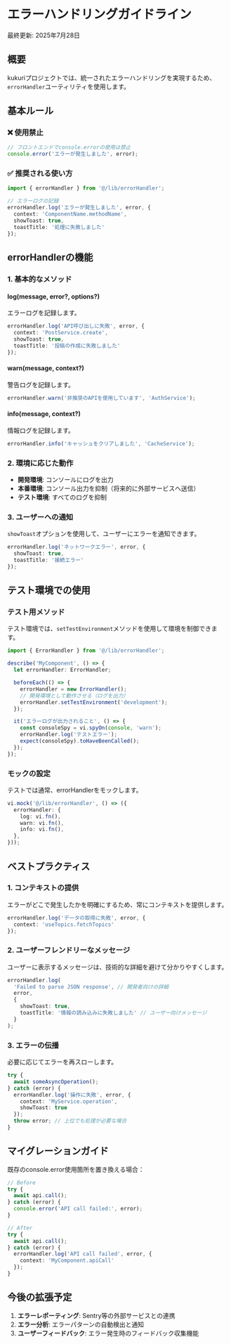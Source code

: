 # エラーハンドリングガイドライン

最終更新: 2025年7月28日

## 概要

kukuriプロジェクトでは、統一されたエラーハンドリングを実現するため、`errorHandler`ユーティリティを使用します。

## 基本ルール

### ❌ 使用禁止
```typescript
// フロントエンドでconsole.errorの使用は禁止
console.error('エラーが発生しました', error);
```

### ✅ 推奨される使い方
```typescript
import { errorHandler } from '@/lib/errorHandler';

// エラーログの記録
errorHandler.log('エラーが発生しました', error, {
  context: 'ComponentName.methodName',
  showToast: true,
  toastTitle: '処理に失敗しました'
});
```

## errorHandlerの機能

### 1. 基本的なメソッド

#### log(message, error?, options?)
エラーログを記録します。

```typescript
errorHandler.log('API呼び出しに失敗', error, {
  context: 'PostService.create',
  showToast: true,
  toastTitle: '投稿の作成に失敗しました'
});
```

#### warn(message, context?)
警告ログを記録します。

```typescript
errorHandler.warn('非推奨のAPIを使用しています', 'AuthService');
```

#### info(message, context?)
情報ログを記録します。

```typescript
errorHandler.info('キャッシュをクリアしました', 'CacheService');
```

### 2. 環境に応じた動作

- **開発環境**: コンソールにログを出力
- **本番環境**: コンソール出力を抑制（将来的に外部サービスへ送信）
- **テスト環境**: すべてのログを抑制

### 3. ユーザーへの通知

`showToast`オプションを使用して、ユーザーにエラーを通知できます。

```typescript
errorHandler.log('ネットワークエラー', error, {
  showToast: true,
  toastTitle: '接続エラー'
});
```

## テスト環境での使用

### テスト用メソッド

テスト環境では、`setTestEnvironment`メソッドを使用して環境を制御できます。

```typescript
import { ErrorHandler } from '@/lib/errorHandler';

describe('MyComponent', () => {
  let errorHandler: ErrorHandler;

  beforeEach(() => {
    errorHandler = new ErrorHandler();
    // 開発環境として動作させる（ログを出力）
    errorHandler.setTestEnvironment('development');
  });

  it('エラーログが出力されること', () => {
    const consoleSpy = vi.spyOn(console, 'warn');
    errorHandler.log('テストエラー');
    expect(consoleSpy).toHaveBeenCalled();
  });
});
```

### モックの設定

テストでは通常、errorHandlerをモックします。

```typescript
vi.mock('@/lib/errorHandler', () => ({
  errorHandler: {
    log: vi.fn(),
    warn: vi.fn(),
    info: vi.fn(),
  },
}));
```

## ベストプラクティス

### 1. コンテキストの提供

エラーがどこで発生したかを明確にするため、常にコンテキストを提供します。

```typescript
errorHandler.log('データの取得に失敗', error, {
  context: 'useTopics.fetchTopics'
});
```

### 2. ユーザーフレンドリーなメッセージ

ユーザーに表示するメッセージは、技術的な詳細を避けて分かりやすくします。

```typescript
errorHandler.log(
  'Failed to parse JSON response', // 開発者向けの詳細
  error,
  {
    showToast: true,
    toastTitle: '情報の読み込みに失敗しました' // ユーザー向けメッセージ
  }
);
```

### 3. エラーの伝播

必要に応じてエラーを再スローします。

```typescript
try {
  await someAsyncOperation();
} catch (error) {
  errorHandler.log('操作に失敗', error, {
    context: 'MyService.operation',
    showToast: true
  });
  throw error; // 上位でも処理が必要な場合
}
```

## マイグレーションガイド

既存のconsole.error使用箇所を置き換える場合：

```typescript
// Before
try {
  await api.call();
} catch (error) {
  console.error('API call failed:', error);
}

// After
try {
  await api.call();
} catch (error) {
  errorHandler.log('API call failed', error, {
    context: 'MyComponent.apiCall'
  });
}
```

## 今後の拡張予定

1. **エラーレポーティング**: Sentry等の外部サービスとの連携
2. **エラー分析**: エラーパターンの自動検出と通知
3. **ユーザーフィードバック**: エラー発生時のフィードバック収集機能